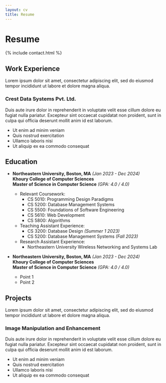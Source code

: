 ```yaml
---
layout: cv
title: Resume
---
```


# Resume

{% include contact.html %}

## Work Experience

Lorem ipsum dolor sit amet, consectetur adipiscing elit, sed do eiusmod tempor incididunt ut labore et dolore magna aliqua.

### Crest Data Systems Pvt. Ltd.

Duis aute irure dolor in reprehenderit in voluptate velit esse cillum dolore eu fugiat nulla pariatur. Excepteur sint occaecat cupidatat non proident, sunt in culpa qui officia deserunt mollit anim id est laborum.

* Ut enim ad minim veniam
* Quis nostrud exercitation
* Ullamco laboris nisi
* Ut aliquip ex ea commodo consequat

## Education

- **Northeastern University, Boston, MA** *(Jan 2023 - Dec 2024)* <br>
  **Khoury College of Computer Sciences** <br>
  **Master of Science in Computer Science** *(GPA: 4.0 / 4.0)*
  - Relevant Coursework:
    - CS 5010: Programming Design Paradigms
    - CS 5200: Database Management Systems
    - CS 5500: Foundations of Software Engineering
    - CS 5610: Web Development
    - CS 5800: Algorithms
  - Teaching Assistant Experience:
    - CS 3200: Database Design *(Summer 1 2023)*
    - CS 5200: Database Management Systems *(Fall 2023)*
  - Research Assistant Experience:
    - Northeastern University Wireless Networking and Systems Lab

- **Northeastern University, Boston, MA** *(Jan 2023 - Dec 2024)* <br>
  **Khoury College of Computer Sciences** <br>
  **Master of Science in Computer Science** *(GPA: 4.0 / 4.0)*
  - Point 1
  - Point 2


## Projects

Lorem ipsum dolor sit amet, consectetur adipiscing elit, sed do eiusmod tempor incididunt ut labore et dolore magna aliqua.

### Image Manipulation and Enhancement

Duis aute irure dolor in reprehenderit in voluptate velit esse cillum dolore eu fugiat nulla pariatur. Excepteur sint occaecat cupidatat non proident, sunt in culpa qui officia deserunt mollit anim id est laborum.

* Ut enim ad minim veniam
* Quis nostrud exercitation
* Ullamco laboris nisi
* Ut aliquip ex ea commodo consequat